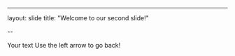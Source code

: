 ---

layout: slide
title: "Welcome to our second slide!"

--

Your text
Use the left arrow to go back!
